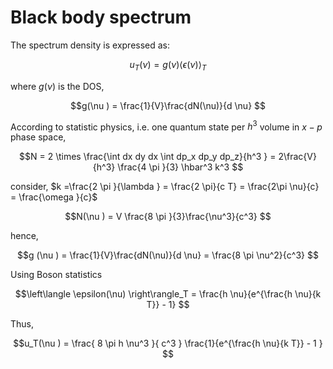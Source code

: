 # Black body spectrum

The spectrum density is expressed as:

$$u_T(\nu ) = g(\nu )\left\langle \epsilon(\nu) \right\rangle_T $$

where $g(\nu)$ is the DOS,

$$g(\nu ) = \frac{1}{V}\frac{dN(\nu)}{d \nu} $$

According to statistic physics, i.e. one quantum state per $h^3$ volume in $x-p$ phase space,

$$N = 2 \times \frac{\int dx dy dx \int dp_x dp_y dp_z}{h^3 } = 2\frac{V}{h^3} \frac{4 \pi }{3} \hbar^3 k^3 $$

consider, $k =\frac{2 \pi }{\lambda } = \frac{2 \pi}{c T} = \frac{2\pi \nu}{c} = \frac{\omega }{c}$

$$N(\nu ) = V \frac{8 \pi }{3}\frac{\nu^3}{c^3} $$

hence,

$$g (\nu ) = \frac{1}{V}\frac{dN(\nu)}{d \nu} = \frac{8 \pi \nu^2}{c^3} $$

Using Boson statistics

$$\left\langle \epsilon(\nu) \right\rangle_T = \frac{h \nu}{e^{\frac{h \nu}{k T}} - 1} $$

Thus,

$$u_T(\nu ) = \frac{ 8 \pi h \nu^3 }{ c^3 } \frac{1}{e^{\frac{h \nu}{k T}} - 1 } $$
